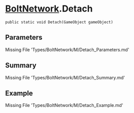 # [BoltNetwork](Types/BoltNetwork.md).Detach
`public static void Detach(GameObject gameObject)`
## Parameters
Missing File 'Types/BoltNetwork/M/Detach_Parameters.md'
## Summary
Missing File 'Types/BoltNetwork/M/Detach_Summary.md'
## Example
Missing File 'Types/BoltNetwork/M/Detach_Example.md'
